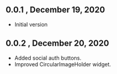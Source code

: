 ## 0.0.1 , December 19, 2020

* Initial version

## 0.0.2 , December 20, 2020

 * Added social auth buttons.
 * Improved CircularImageHolder widget.
